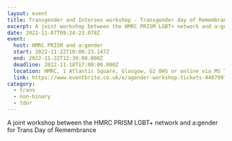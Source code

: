 ```yaml
---
layout: event
title: Transgender and Intersex workshop - Transgender day of Remembrance
excerpt: A joint workshop between the HMRC PRISM LGBT+ network and a:gender for TDOR
date: 2022-11-07T09:24:23.078Z
event:
  host: HMRC PRISM and a:gender
  start: 2022-11-22T10:00:23.147Z
  end: 2022-11-22T12:30:00.000Z
  deadline: 2022-11-18T17:00:00.000Z
  location: HMRC, 1 Atlantic Square, Glasgow, G2 8HS or online via MS Teams
  link: https://www.eventbrite.co.uk/e/agender-workshop-tickets-440799742897
category:
  - trans
  - non-binary
  - tdor
---
```

A joint workshop between the HMRC PRISM LGBT+ network and a:gender for Trans Day of Remembrance